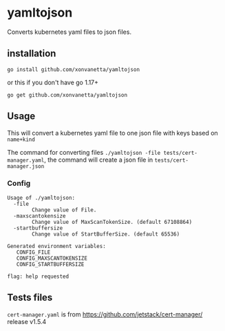 # yamltojson
Converts kubernetes yaml files to json files.

## installation

`go install github.com/xonvanetta/yamltojson`

or this if you don't have go 1.17+

`go get github.com/xonvanetta/yamltojson`

## Usage
This will convert a kubernetes yaml file to one json file with keys based on `name+kind`

The command for converting files `./yamltojson -file tests/cert-manager.yaml`, the command will create a json file in `tests/cert-manager.json`

### Config
```
Usage of ./yamltojson:
  -file
    	Change value of File.
  -maxscantokensize
    	Change value of MaxScanTokenSize. (default 67108864)
  -startbuffersize
    	Change value of StartBufferSize. (default 65536)

Generated environment variables:
   CONFIG_FILE
   CONFIG_MAXSCANTOKENSIZE
   CONFIG_STARTBUFFERSIZE

flag: help requested
```


## Tests files
`cert-manager.yaml` is from https://github.com/jetstack/cert-manager/ release v1.5.4
